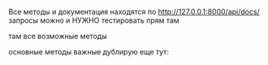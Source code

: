 Все методы и документация находятся по http://127.0.0.1:8000/api/docs/
запросы можно и НУЖНО тестировать прям там

там все возможные методы

основные методы важные дублирую еще тут:
